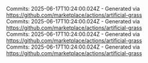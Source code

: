 Commits: 2025-06-17T10:24:00.024Z - Generated via https://github.com/marketplace/actions/artificial-grass
<br>
Commits: 2025-06-17T10:24:00.024Z - Generated via https://github.com/marketplace/actions/artificial-grass
<br>
Commits: 2025-06-17T10:24:00.024Z - Generated via https://github.com/marketplace/actions/artificial-grass
<br>
Commits: 2025-06-17T10:24:00.024Z - Generated via https://github.com/marketplace/actions/artificial-grass
<br>
